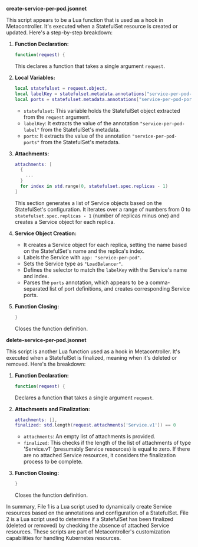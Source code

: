 **create-service-per-pod.jsonnet**

This script appears to be a Lua function that is used as a hook in Metacontroller. It's executed when a StatefulSet resource is created or updated. Here's a step-by-step breakdown:

1. **Function Declaration:**
   ```lua
   function(request) {
   ```
   This declares a function that takes a single argument `request`.

2. **Local Variables:**
   ```lua
   local statefulset = request.object,
   local labelKey = statefulset.metadata.annotations["service-per-pod-label"],
   local ports = statefulset.metadata.annotations["service-per-pod-ports"],
   ```
   - `statefulset`: This variable holds the StatefulSet object extracted from the `request` argument.
   - `labelKey`: It extracts the value of the annotation `"service-per-pod-label"` from the StatefulSet's metadata.
   - `ports`: It extracts the value of the annotation `"service-per-pod-ports"` from the StatefulSet's metadata.

3. **Attachments:**
   ```lua
   attachments: [
     {
       ...
     }
     for index in std.range(0, statefulset.spec.replicas - 1)
   ]
   ```
   This section generates a list of Service objects based on the StatefulSet's configuration. It iterates over a range of numbers from 0 to `statefulset.spec.replicas - 1` (number of replicas minus one) and creates a Service object for each replica.

4. **Service Object Creation:**
   - It creates a Service object for each replica, setting the name based on the StatefulSet's name and the replica's index.
   - Labels the Service with `app: "service-per-pod"`.
   - Sets the Service type as `"LoadBalancer"`.
   - Defines the selector to match the `labelKey` with the Service's name and index.
   - Parses the `ports` annotation, which appears to be a comma-separated list of port definitions, and creates corresponding Service ports.

5. **Function Closing:**
   ```lua
   }
   ```
   Closes the function definition.

**delete-service-per-pod.jsonnet**

This script is another Lua function used as a hook in Metacontroller. It's executed when a StatefulSet is finalized, meaning when it's deleted or removed. Here's the breakdown:

1. **Function Declaration:**
   ```lua
   function(request) {  
   ```
   Declares a function that takes a single argument `request`.

2. **Attachments and Finalization:**
   ```lua
   attachments: [],  
   finalized: std.length(request.attachments['Service.v1']) == 0
   ```
   - `attachments`: An empty list of attachments is provided.
   - `finalized`: This checks if the length of the list of attachments of type 'Service.v1' (presumably Service resources) is equal to zero. If there are no attached Service resources, it considers the finalization process to be complete.

3. **Function Closing:**
   ```lua
   }
   ```
   Closes the function definition.

In summary, File 1 is a Lua script used to dynamically create Service resources based on the annotations and configuration of a StatefulSet. File 2 is a Lua script used to determine if a StatefulSet has been finalized (deleted or removed) by checking the absence of attached Service resources. These scripts are part of Metacontroller's customization capabilities for handling Kubernetes resources.
